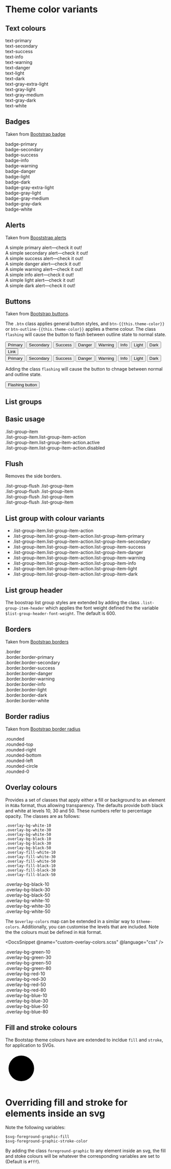# Theme color variants

## Text colours 

<div class="ember-skeleton-styles">
<DocsDemo class="body-text" as |demo|>
  <demo.example @name="text-colour-variants.hbs" class="viewport">
    <div class="text-primary">text-primary</div>
    <div class="text-secondary">text-secondary</div>
    <div class="text-success">text-success</div>
    <div class="text-info">text-info</div>
    <div class="text-warning">text-warning</div>
    <div class="text-danger">text-danger</div>
    <div class="text-light">text-light</div>
    <div class="text-dark">text-dark</div>
    <div class="text-gray-extra-light">text-gray-extra-light</div>
    <div class="text-gray-light">text-gray-light</div>
    <div class="text-gray-medium">text-gray-medium</div>
    <div class="text-gray-dark">text-gray-dark</div>
    <div class="text-white">text-white</div>
  </demo.example>
  <demo.snippet @name="text-colour-variants.hbs" />
</DocsDemo>
</div>

## Badges

Taken from [Bootstrap badge](https://getbootstrap.com/docs/4.1/components/badge/)

<div class="ember-skeleton-styles">
<DocsDemo class="body-text" as |demo|>
  <demo.example @name="badge-colour-variants.hbs" class="viewport">
    <div class="badge badge-primary">badge-primary</div>
    <div class="badge badge-secondary">badge-secondary</div>
    <div class="badge badge-success">badge-success</div>
    <div class="badge badge-info">badge-info</div>
    <div class="badge badge-warning">badge-warning</div>
    <div class="badge badge-danger">badge-danger</div>
    <div class="badge badge-light">badge-light</div>
    <div class="badge badge-dark">badge-dark</div>
    <div class="badge badge-gray-extra-light">badge-gray-extra-light</div>
    <div class="badge badge-gray-light">badge-gray-light</div>
    <div class="badge badge-gray-medium">badge-gray-medium</div>
    <div class="badge badge-gray-dark">badge-gray-dark</div>
    <div class="badge badge-white">badge-white</div>
  </demo.example>
  <demo.snippet @name="badge-colour-variants.hbs" />
</DocsDemo>
</div>

## Alerts

Taken from [Booststrap alerts](https://getbootstrap.com/docs/4.1/components/alerts/)

<div class="ember-skeleton-styles">
<DocsDemo class="body-text" as |demo|>
  <demo.example @name="alert-colour-variants.hbs" class="viewport">
    <div class="alert alert-primary" role="alert">A simple primary alert—check it out!</div>
    <div class="alert alert-secondary" role="alert">A simple secondary alert—check it out!</div>
    <div class="alert alert-success" role="alert">A simple success alert—check it out!</div>
    <div class="alert alert-danger" role="alert">A simple danger alert—check it out!</div>
    <div class="alert alert-warning" role="alert">A simple warning alert—check it out!</div>
    <div class="alert alert-info" role="alert">A simple info alert—check it out!</div>
    <div class="alert alert-light" role="alert">A simple light alert—check it out!</div>
    <div class="alert alert-dark" role="alert">A simple dark alert—check it out!</div>
    </demo.example>
  <demo.snippet @name="alert-colour-variants.hbs" />
</DocsDemo>
</div>

## Buttons

Taken from [Bootstrap buttons](https://getbootstrap.com/docs/4.1/components/buttons/).

The `.btn` class applies general button styles, and `btn-{{this.theme-color}}` or `btn-outline-{{this.theme-color}}` applies a theme colour. The class `flashing` will cause the button to flash between outline state to normal state.

<div class="ember-skeleton-styles">
<DocsDemo class="body-text" as |demo|>
  <demo.example @name="button-colour-variants.hbs" class="viewport">
    <button type="button" class="btn btn-primary">Primary</button>
    <button type="button" class="btn btn-secondary">Secondary</button>
    <button type="button" class="btn btn-success">Success</button>
    <button type="button" class="btn btn-danger">Danger</button>
    <button type="button" class="btn btn-warning">Warning</button>
    <button type="button" class="btn btn-info">Info</button>
    <button type="button" class="btn btn-light">Light</button>
    <button type="button" class="btn btn-dark">Dark</button>
    <button type="button" class="btn btn-link">Link</button>
    </demo.example>
  <demo.snippet @name="button-colour-variants.hbs" />
</DocsDemo>
</div>

<div class="ember-skeleton-styles">
<DocsDemo class="body-text" as |demo|>
  <demo.example @name="button-outline-colour-variants.hbs" class="viewport">
    <button type="button" class="btn btn-outline-primary">Primary</button>
    <button type="button" class="btn btn-outline-secondary">Secondary</button>
    <button type="button" class="btn btn-outline-success">Success</button>
    <button type="button" class="btn btn-outline-danger">Danger</button>
    <button type="button" class="btn btn-outline-warning">Warning</button>
    <button type="button" class="btn btn-outline-info">Info</button>
    <button type="button" class="btn btn-outline-light">Light</button>
    <button type="button" class="btn btn-outline-dark">Dark</button>
  </demo.example>
  <demo.snippet @name="button-outline-colour-variants.hbs" />
</DocsDemo>
</div>

Adding the class `flashing` will cause the button to chnage between normal and outline state.

<div class="ember-skeleton-styles">
<DocsDemo class="body-text" as |demo|>
  <demo.example @name="flashing-button.hbs" class="viewport">
    <button class="btn btn-primary flashing">Flashing button</button>
  </demo.example>
  <demo.snippet @name="flashing-button.hbs" />
</DocsDemo>
</div>

## List groups

## Basic usage

<div class="ember-skeleton-styles">
<DocsDemo class="body-text" as |demo|>
  <demo.example @name="list-group-general" class="viewport">
    <div class="list-group list-group">
      <div class="list-group-item">.list-group-item</div>
      <div class="list-group-item list-group-item-action" role="button">.list-group-item.list-group-item-action</div>
      <div class="list-group-item list-group-item-action active" role="button">.list-group-item.list-group-item-action.active</div>
      <div class="list-group-item list-group-item-action disabled" role="button">.list-group-item.list-group-item-action.disabled</div>
    </div>
  </demo.example>
  <demo.snippet @name="list-group-general" />
</DocsDemo>
</div>

## Flush

Removes the side borders.

<div class="ember-skeleton-styles">
<DocsDemo class="body-text" as |demo|>
  <demo.example @name="list-group-flush" class="viewport">
    <div class="list-group list-group-flush">
      <div class="list-group-item">.list-group-flush .list-group-item</div>
      <div class="list-group-item">.list-group-flush .list-group-item</div>
      <div class="list-group-item">.list-group-flush .list-group-item</div>
      <div class="list-group-item">.list-group-flush .list-group-item</div>
    </div>
  </demo.example>
  <demo.snippet @name="list-group-flush" />
</DocsDemo>
</div>

## List group with colour variants

<div class="ember-skeleton-styles">
<DocsDemo class="body-text" as |demo|>
  <demo.example @name="list-group-colour-variants" class="viewport">
    <ul class="list-group">
      <li class="list-group-item list-group-item-action" role="button">.list-group-item.list-group-item-action</li>
      <li class="list-group-item list-group-item-action list-group-item-primary" role="button">.list-group-item.list-group-item-action.list-group-item-primary</li>
      <li class="list-group-item list-group-item-action list-group-item-secondary" role="button">.list-group-item.list-group-item-action.list-group-item-secondary</li>
      <li class="list-group-item list-group-item-action list-group-item-success" role="button">.list-group-item.list-group-item-action.list-group-item-success</li>
      <li class="list-group-item list-group-item-action list-group-item-danger" role="button">.list-group-item.list-group-item-action.list-group-item-danger</li>
      <li class="list-group-item list-group-item-action list-group-item-warning" role="button">.list-group-item.list-group-item-action.list-group-item-warning</li>
      <li class="list-group-item list-group-item-action list-group-item-info" role="button">.list-group-item.list-group-item-action.list-group-item-info</li>
      <li class="list-group-item list-group-item-action list-group-item-light" role="button">.list-group-item.list-group-item-action.list-group-item-light</li>
      <li class="list-group-item list-group-item-action list-group-item-dark" role="button">.list-group-item.list-group-item-action.list-group-item-dark</li>
    </ul>
  </demo.example>
  <demo.snippet @name="list-group-colour-variants" />
</DocsDemo>
</div>

## List group header

The boostrap list group styles are extended by adding the class `.list-group-item-header` which applies the font weight defined the the variable `$list-group-header-font-weight`. The default is 600.

## Borders 

Taken from [Bootstrap borders](https://getbootstrap.com/docs/4.1/utilities/borders/)
 
<div class="ember-skeleton-styles">
<DocsDemo class="body-text" as |demo|>
  <demo.example @name="border-custom-colour-variants" class="viewport">
    <div class="border">.border</div>
    <div class="border border-primary">.border.border-primary</div>
    <div class="border border-secondary">.border.border-secondary</div>
    <div class="border border-success">.border.border-success</div>
    <div class="border border-danger">.border.border-danger</div>
    <div class="border border-warning">.border.border-warning</div>
    <div class="border border-info">.border.border-info</div>
    <div class="border border-light">.border.border-light</div>
    <div class="border border-dark">.border.border-dark</div>
    <div class="border border-white">.border.border-white</div>
   </demo.example>
  <demo.snippet @name="border-custom-colour-variants" />
</DocsDemo>
</div> 

## Border radius

Taken from [Bootstrap border radius](https://getbootstrap.com/docs/4.1/utilities/borders/)

<div class="ember-skeleton-styles">
<DocsDemo class="body-text" as |demo|>
  <demo.example @name="border-radius" class="viewport">
      <div class="rounded">.rounded</div>
      <div class="rounded-top">.rounded-top</div>
      <div class="rounded-right">.rounded-right</div>
      <div class="rounded-bottom">.rounded-bottom</div>
      <div class="rounded-left">.rounded-left</div>
      <div class="rounded-circle">.rounded-circle</div>
      <div class="rounded-0">.rounded-0</div>
   </demo.example>
  <demo.snippet @name="border-radius" @language="htmlbars" />
</DocsDemo>
</div> 

## Overlay colours

Provides a set of classes that apply either a fill or background to an element in `RGBa` format, thus allowing transparency. The defaults provide both black and white at levels 10, 30 and 50. These numbers refer to percentage opacity. The classes are as follows:

    .overlay-bg-white-10
    .overlay-bg-white-30
    .overlay-bg-white-50
    .overlay-bg-black-10
    .overlay-bg-black-30
    .overlay-bg-black-50
    .overlay-fill-white-10
    .overlay-fill-white-30
    .overlay-fill-white-50
    .overlay-fill-black-10
    .overlay-fill-black-30
    .overlay-fill-black-50

<div class="ember-skeleton-styles">
<DocsDemo class="body-text" as |demo|>
  <demo.example @name="overlay-colours-black" class="viewport">
    <div class="overlay-bg-black-10">.overlay-bg-black-10</div>
    <div class="overlay-bg-black-30">.overlay-bg-black-30</div>
    <div class="overlay-bg-black-50">.overlay-bg-black-50</div>
  </demo.example>
  <demo.snippet @name="overlay-colours-black" />
</DocsDemo>
</div>

<div class="ember-skeleton-styles">
<DocsDemo class="body-text" as |demo|>
  <demo.example @name="overlay-colours-white" class="viewport">
    <div class="overlay-bg-white-10">.overlay-bg-white-10</div>
    <div class="overlay-bg-white-30">.overlay-bg-white-30</div>
    <div class="overlay-bg-white-50">.overlay-bg-white-50</div>
  </demo.example>
  <demo.snippet @name="overlay-colours-white" />
</DocsDemo>
</div>

The `$overlay-colors` map can be extended in a similar way to `$theme-colors`. Additionally, you can customise the levels that are included. Note the the colours must be defined in `RGB` format.

<DocsSnippet @name="custom-overlay-colors.scss" @language="css" />

<div class="ember-skeleton-styles">
<DocsDemo class="body-text" as |demo|>
  <demo.example @name="custom-overlay-colours" class="viewport">
    <div class="overlay-bg-green-10">.overlay-bg-green-10</div>
    <div class="overlay-bg-green-30">.overlay-bg-green-30</div>
    <div class="overlay-bg-green-50">.overlay-bg-green-50</div>
    <div class="overlay-bg-green-80">.overlay-bg-green-80</div>
    <div class="overlay-bg-red-10">.overlay-bg-red-10</div>
    <div class="overlay-bg-red-30">.overlay-bg-red-30</div>
    <div class="overlay-bg-red-50">.overlay-bg-red-50</div>
    <div class="overlay-bg-red-80">.overlay-bg-red-80</div>
    <div class="overlay-bg-blue-10">.overlay-bg-blue-10</div>
    <div class="overlay-bg-blue-30">.overlay-bg-blue-30</div>
    <div class="overlay-bg-blue-50">.overlay-bg-blue-50</div>
    <div class="overlay-bg-blue-80">.overlay-bg-blue-80</div>
  </demo.example>
  <demo.snippet @name="custom-overlay-colours" />
</DocsDemo>
</div>

## Fill and stroke colours

The Bootstap theme colours have are extended to incldue `fill` and `stroke`, for application to SVGs.

<div class="ember-skeleton-styles">
<DocsDemo class="body-text" as |demo|>
  <demo.example @name="circle-svg.hbs" class="viewport">
     <svg class="fill-info stroke-dark" height="100" width="100">
      <circle cx="50" cy="50" r="40" stroke-width="3" />
    </svg> 
  </demo.example>
  <demo.snippet @name="circle-svg.hbs" />
</DocsDemo>
</div>

# Overriding fill and stroke for elements inside an svg

Note the following variables:

    $svg-foreground-graphic-fill
    $svg-foreground-graphic-stroke-color

By adding the class `foreground-graphic` to any element inside an svg, the fill and stoke colours will be whatever the corresponding variables are set to (Default is `#fff`). 